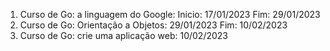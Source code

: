 1. Curso de Go: a linguagem do Google: Inicio: 17/01/2023 Fim: 29/01/2023
2. Curso de Go: Orientação a Objetos: 29/01/2023 Fim: 10/02/2023
3. Curso de Go: crie uma aplicação web: 10/02/2023
